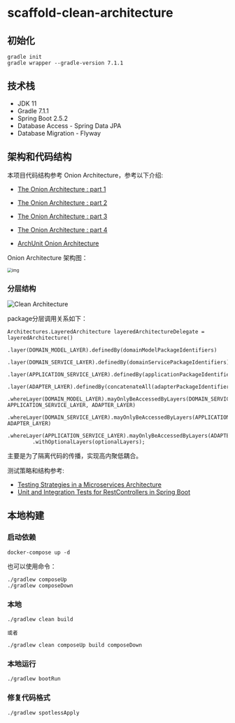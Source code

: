 # scaffold-clean-architecture

## 初始化

```
gradle init
gradle wrapper --gradle-version 7.1.1
```

## 技术栈

- JDK 11
- Gradle 7.1.1
- Spring Boot 2.5.2
- Database Access - Spring Data JPA
- Database Migration - Flyway


## 架构和代码结构
本项目代码结构参考 Onion Architecture，参考以下介绍:
* [The Onion Architecture : part 1](https://jeffreypalermo.com/2008/07/the-onion-architecture-part-1/)
* [The Onion Architecture : part 2](https://jeffreypalermo.com/2008/07/the-onion-architecture-part-2/)
* [The Onion Architecture : part 3](https://jeffreypalermo.com/2008/08/the-onion-architecture-part-3/)
* [The Onion Architecture : part 4](https://jeffreypalermo.com/2013/08/onion-architecture-part-4-after-four-years/)

* [ArchUnit Onion Architecture](https://www.archunit.org/userguide/html/000_Index.html#_architectures)

Onion Architecture 架构图：

<img src="https://pic-bed-1256249917.cos.ap-chengdu.myqcloud.com/uPic/4436217-kolka-20210722231755720-20210723125016960.png" alt="img" style="zoom: 67%;" />

### 分层结构

![Clean Architecture](https://pic-bed-1256249917.cos.ap-chengdu.myqcloud.com/uPic/Clean%20Architecture.png)


package分层调用关系如下：
```
Architectures.LayeredArchitecture layeredArchitectureDelegate = layeredArchitecture()
        .layer(DOMAIN_MODEL_LAYER).definedBy(domainModelPackageIdentifiers)
        .layer(DOMAIN_SERVICE_LAYER).definedBy(domainServicePackageIdentifiers)
        .layer(APPLICATION_SERVICE_LAYER).definedBy(applicationPackageIdentifiers)
        .layer(ADAPTER_LAYER).definedBy(concatenateAll(adapterPackageIdentifiers.values()))
        .whereLayer(DOMAIN_MODEL_LAYER).mayOnlyBeAccessedByLayers(DOMAIN_SERVICE_LAYER, APPLICATION_SERVICE_LAYER, ADAPTER_LAYER)
        .whereLayer(DOMAIN_SERVICE_LAYER).mayOnlyBeAccessedByLayers(APPLICATION_SERVICE_LAYER, ADAPTER_LAYER)
        .whereLayer(APPLICATION_SERVICE_LAYER).mayOnlyBeAccessedByLayers(ADAPTER_LAYER)
        .withOptionalLayers(optionalLayers);    
```

主要是为了隔离代码的传播，实现高内聚低耦合。

测试策略和结构参考:
* [Testing Strategies in a Microservices Architecture](https://martinfowler.com/articles/microservice-testing)
* [Unit and Integration Tests for RestControllers in Spring Boot](https://thepracticaldeveloper.com/2017/07/31/guide-spring-boot-controller-tests)

## 本地构建

### 启动依赖
```
docker-compose up -d
```
也可以使用命令：
```
./gradlew composeUp
./gradlew composeDown 
```

### 本地
```
./gradlew clean build 

或者

./gradlew clean composeUp build composeDown
```

### 本地运行
```
./gradlew bootRun
```

### 修复代码格式
```
./gradlew spotlessApply
```

